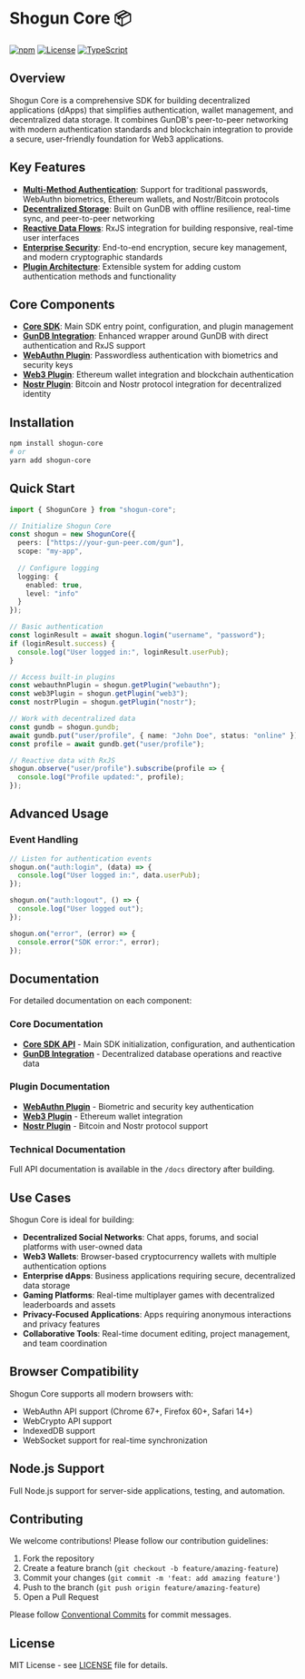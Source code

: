# Shogun Core 📦

[![npm](https://img.shields.io/badge/npm-v1.3.0-blue)](https://www.npmjs.com/package/shogun-core)
[![License](https://img.shields.io/badge/license-MIT-yellow)](https://opensource.org/licenses/MIT)
[![TypeScript](https://img.shields.io/badge/TypeScript-5.3.3-blue)](https://www.typescriptlang.org/)

## Overview

Shogun Core is a comprehensive SDK for building decentralized applications (dApps) that simplifies authentication, wallet management, and decentralized data storage. It combines GunDB's peer-to-peer networking with modern authentication standards and blockchain integration to provide a secure, user-friendly foundation for Web3 applications.

## Key Features

- **[Multi-Method Authentication](wiki/core.md#authentication)**: Support for traditional passwords, WebAuthn biometrics, Ethereum wallets, and Nostr/Bitcoin protocols
- **[Decentralized Storage](wiki/gundb.md)**: Built on GunDB with offline resilience, real-time sync, and peer-to-peer networking
- **[Reactive Data Flows](wiki/gundb.md#reactive-programming-with-rxjs)**: RxJS integration for building responsive, real-time user interfaces
- **[Enterprise Security](wiki/core.md#security)**: End-to-end encryption, secure key management, and modern cryptographic standards
- **[Plugin Architecture](wiki/core.md#plugin-system)**: Extensible system for adding custom authentication methods and functionality

## Core Components

- **[Core SDK](wiki/core.md)**: Main SDK entry point, configuration, and plugin management
- **[GunDB Integration](wiki/gundb.md)**: Enhanced wrapper around GunDB with direct authentication and RxJS support
- **[WebAuthn Plugin](wiki/webauthn.md)**: Passwordless authentication with biometrics and security keys
- **[Web3 Plugin](wiki/web3.md)**: Ethereum wallet integration and blockchain authentication
- **[Nostr Plugin](wiki/nostr.md)**: Bitcoin and Nostr protocol integration for decentralized identity

## Installation

```bash
npm install shogun-core
# or
yarn add shogun-core
```

## Quick Start

```typescript
import { ShogunCore } from "shogun-core";

// Initialize Shogun Core
const shogun = new ShogunCore({
  peers: ["https://your-gun-peer.com/gun"],
  scope: "my-app",
  
  // Configure logging
  logging: {
    enabled: true,
    level: "info"
  }
});

// Basic authentication
const loginResult = await shogun.login("username", "password");
if (loginResult.success) {
  console.log("User logged in:", loginResult.userPub);
}

// Access built-in plugins
const webauthnPlugin = shogun.getPlugin("webauthn");
const web3Plugin = shogun.getPlugin("web3");
const nostrPlugin = shogun.getPlugin("nostr");

// Work with decentralized data
const gundb = shogun.gundb;
await gundb.put("user/profile", { name: "John Doe", status: "online" });
const profile = await gundb.get("user/profile");

// Reactive data with RxJS
shogun.observe("user/profile").subscribe(profile => {
  console.log("Profile updated:", profile);
});
```

## Advanced Usage

### Event Handling

```typescript
// Listen for authentication events
shogun.on("auth:login", (data) => {
  console.log("User logged in:", data.userPub);
});

shogun.on("auth:logout", () => {
  console.log("User logged out");
});

shogun.on("error", (error) => {
  console.error("SDK error:", error);
});
```

## Documentation

For detailed documentation on each component:

### Core Documentation
- **[Core SDK API](wiki/core.md)** - Main SDK initialization, configuration, and authentication
- **[GunDB Integration](wiki/gundb.md)** - Decentralized database operations and reactive data

### Plugin Documentation
- **[WebAuthn Plugin](wiki/webauthn.md)** - Biometric and security key authentication
- **[Web3 Plugin](wiki/web3.md)** - Ethereum wallet integration
- **[Nostr Plugin](wiki/nostr.md)** - Bitcoin and Nostr protocol support

### Technical Documentation
Full API documentation is available in the `/docs` directory after building.

## Use Cases

Shogun Core is ideal for building:

- **Decentralized Social Networks**: Chat apps, forums, and social platforms with user-owned data
- **Web3 Wallets**: Browser-based cryptocurrency wallets with multiple authentication options
- **Enterprise dApps**: Business applications requiring secure, decentralized data storage
- **Gaming Platforms**: Real-time multiplayer games with decentralized leaderboards and assets
- **Privacy-Focused Applications**: Apps requiring anonymous interactions and privacy features
- **Collaborative Tools**: Real-time document editing, project management, and team coordination

## Browser Compatibility

Shogun Core supports all modern browsers with:
- WebAuthn API support (Chrome 67+, Firefox 60+, Safari 14+)
- WebCrypto API support
- IndexedDB support
- WebSocket support for real-time synchronization

## Node.js Support

Full Node.js support for server-side applications, testing, and automation.

## Contributing

We welcome contributions! Please follow our contribution guidelines:

1. Fork the repository
2. Create a feature branch (`git checkout -b feature/amazing-feature`)
3. Commit your changes (`git commit -m 'feat: add amazing feature'`)
4. Push to the branch (`git push origin feature/amazing-feature`)
5. Open a Pull Request

Please follow [Conventional Commits](https://conventionalcommits.org/) for commit messages.

## License

MIT License - see [LICENSE](LICENSE) file for details.
